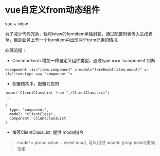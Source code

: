 # vue自定义from动态组件

vue + iview

为了减少代码冗余，我将iview的formitem单独封装，通过配置列表传入生成表单，但是业务上有一个formitem中出现两个form元素的情况

处理流程：

- CommonForm 增加一种自定义组件类型，通过type === 'component'判断
```
<component :is="item.component" v-modal="formModal[item.modal]" v-if="item.type === 'component'">
```

- 配置结构中，配置对应的
```
import ClientClassList from "./ClientClassList";
... 

{
  type: "component",
  modal: "clientClass",
  component: ClientClassList
}
```
- 编写ClientClassList, 提供 modal指令

> model = props.value + event.input, 可以用过 model: {prop,event}重新指定